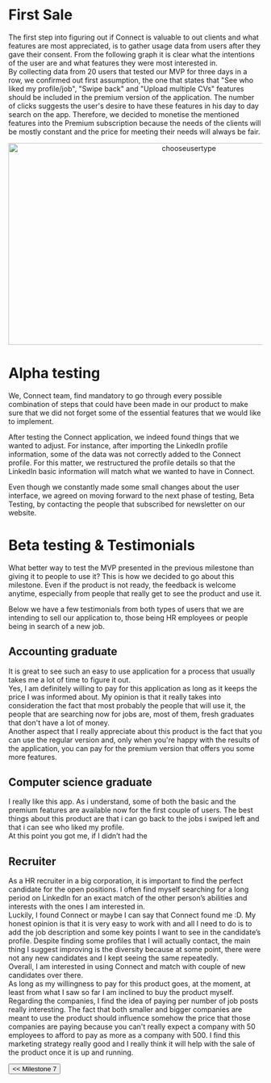 # First Sale

The first step into figuring out if Connect is valuable to out clients and what features are most appreciated, is to gather usage data from users after they gave their consent. From the following graph it is clear what the intentions of the user are and what features they were most interested in.   
By collecting data from 20 users that tested our MVP for three days in a row, we confirmed out first assumption, the one that states that "See who liked my profile/job", "Swipe back" and "Upload multiple CVs" features should be included in the premium version of the application. The number of clicks suggests the user's desire to have these features in his day to day search on the app. Therefore, we decided to monetise the mentioned features into the Premium subscription because the needs of the clients will be mostly constant and the price for meeting their needs will always be fair.  

<p style="text-align:center;">
    <img src="/connect.github.io/images/analytics/number-of-clicks.png" alt="chooseusertype" height="400" width="700">
</p>

# Alpha testing

We, Connect team, find mandatory to go through every possible combination of steps that could have been made in our product to make sure that we did not forget some of the essential features that we would like to implement.

After testing the Connect application, we indeed found things that we wanted to adjust. For instance, after importing the LinkedIn profile information, some of the data was not correctly added to the Connect profile. For this matter, we restructured the profile details so that the LinkedIn basic information will match what we wanted to have in Connect.

Even though we constantly made some small changes about the user interface, we agreed on moving forward to the next phase of testing, Beta Testing, by contacting the people that subscribed for newsletter on our website.


# Beta testing & Testimonials

What better way to test the MVP presented in the previous milestone than giving it to people to use it? This is how we decided to go about this milestone. Even if the product is not ready, the feedback is welcome anytime, especially from people that really get to see the product and use it.

Below we have a few testimonials from both types of users that we are intending to sell our application to, those being HR employees or people being in search of a new job.

## Accounting graduate  
It is great to see such an easy to use application for a process that usually takes me a lot of time to figure it out.   
Yes, I am definitely willing to pay for this application as long as it keeps the price I was informed about. My opinion is that it really takes into consideration the fact that most probably the people that will use it, the people that are searching now for jobs are, most of them, fresh graduates that don't have a lot of money.   
Another aspect that I really appreciate about this product is the fact that you can use the regular version and, only when you're happy with the results of the application, you can pay for the premium version that offers you some more features.

## Computer science graduate
I really like this app. As i understand, some of both the basic and the premium features are available now for the first couple of users. The best things about this product are that i can go back to the jobs i swiped left and that i can see who liked my profile.   
At this point you got me, if I didn’t had the 

## Recruiter
As a HR recruiter in a big corporation, it is important to find the perfect candidate for the open positions. I often find myself searching for a long period on LinkedIn for an exact match of the other person’s abilities and interests with the ones I am interested in.   
Luckily, I found Connect or maybe I can say that Connect found me :D. My honest opinion is that it is very easy to work with and all I need to do is to add the job description and some key points I want to see in the candidate’s profile. Despite finding some profiles that I will actually contact, the main thing I suggest improving is the diversity because at some point, there were not any new candidates and I kept seeing the same repeatedly.   
Overall, I am interested in using Connect and match with couple of new candidates over there.   
As long as my willingness to pay for this product goes, at the moment, at least from what I saw so far I am inclined to buy the product myself.   
Regarding the companies, I find the idea of paying per number of job posts really interesting. The fact that both smaller and bigger companies are meant to use the product should influence somehow the price that those companies are paying because you can't really expect a company with 50 employees to afford to pay as more as a company with 500. I find this marketing strategy really good and I really think it will help with the sale of the product once it is up and running.


<div style="display:inline; float:left">
<input type="button" class="button" value="<< Milestone 7" onclick="window.location.href='milestone7.html'" />
</div>
